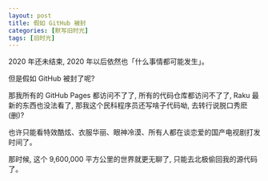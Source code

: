 ```yaml
---
layout: post
title: 假如 GitHub 被封
categories: [默写旧时光]
tags: [旧时光]
---
```


2020 年还未结束, 2020 年以后依然也「什么事情都可能发生」。

但是假如 GitHub 被封了呢?

那我所有的 GitHub Pages 都访问不了了, 所有的代码仓库都访问不了了, Raku 最新的东西也没法看了, 那我这个民科程序员还写啥子代码呦, 去转行说脱口秀麽(删)?

也许只能看特效酷炫、衣服华丽、眼神冷漠、所有人都在谈恋爱的国产电视剧打发时间了。

那时候, 这个 9,600,000 平方公里的世界就更无聊了, 只能去北极偷回我的源代码了。